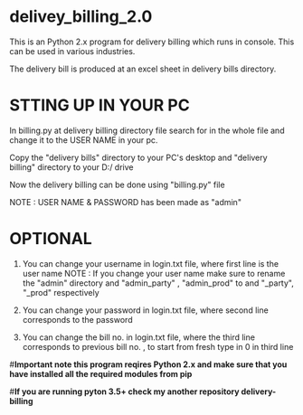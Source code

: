 # delivey_billing_2.0

This is an  Python 2.x program for delivery billing which runs in console.
This can be used in various industries.

The delivery bill is produced at an excel sheet in delivery bills directory.

# STTING UP IN YOUR PC

In billing.py at delivery billing directory file search for <PC usr name> in the whole file and change it to the USER NAME in your pc.
  
Copy the "delivery bills" directory to your PC's desktop and "delivery billing" directory to your D:/ drive

Now the delivery billing can be done using "billing.py" file

NOTE : 
  USER NAME & PASSWORD has been made as "admin"
  
# **OPTIONAL**

1) You can change your username in login.txt file, where first line is the user name
  NOTE :
    If you change your user name make sure to rename the "admin" directory and "admin_party" , "admin_prod" to <USER NAME> and "<USER           NAME>_party", "<USER NAME>_prod" respectively

2) You can change your password in login.txt file, where second line corresponds to the password

3) You can change the bill no. in login.txt file, where the third line corresponds to previous bill no. , to start from fresh type in 0 in third line

#**Important note this program reqires Python 2.x and make sure that you have installed all the required modules from pip**

#**If you are running pyton 3.5+ check my another repository delivery-billing**
